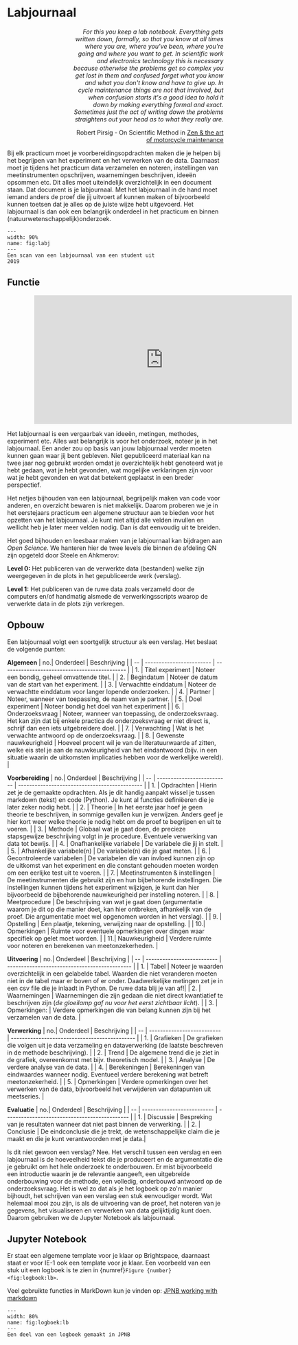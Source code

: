 # Labjournaal

<div style="text-align: right; width: 70%; margin-left: 30%;">

*For this you keep a lab notebook. Everything gets written down, formally, so that you know at all times where you are, where you've been, where you're going and where you want to get. In scientific work and electronics technology this is necessary because otherwise the problems get so complex you get lost in them and confused forget what you know and what you don't know and have to give up. In cycle maintenance things are not that involved, but when confusion starts it's a good idea to hold it down by making everything formal and exact. Sometimes just the act of writing down the problems straightens out your head as to what they really are.*

Robert Pirsig - On Scientific Method in [Zen & the art of motorcycle maintenance](https://www.bol.com/nl/nl/p/zen-the-art-of-motorcycle-maintenanc/9200000026487265/?bltgh=hqNi8T4ryrZG-VUp0pVGcw.2_6.7.ProductTitle)

</div>

Bij elk practicum moet je voorbereidingsopdrachten maken die je helpen bij het begrijpen van het experiment en het verwerken van de data. Daarnaast moet je tijdens het practicum data verzamelen en noteren, instellingen van meetinstrumenten opschrijven, waarnemingen beschrijven, ideeën opsommen etc. Dit alles moet uiteindelijk overzichtelijk in een document staan. Dat document is je labjournaal. Met het labjournaal in de hand moet iemand anders de proef die jij uitvoert af kunnen maken of bijvoorbeeld kunnen toetsen dat je alles op de juiste wijze hebt uitgevoerd. Het labjournaal is dan ook een belangrijk onderdeel in het practicum en binnen (natuurwetenschappelijk)onderzoek.

```{figure} Figures/Labjournaal/labjournalscan.png
---
width: 90%
name: fig:labj
---
Een scan van een labjournaal van een student uit
2019
```

## Functie

<div style="width:75%; margin:0 auto;">
  <iframe width="600" height="300" src="https://www.youtube.com/embed/vZPQA6G8uoM" title="Het labjournaal" frameborder="0" allow="accelerometer; autoplay; clipboard-write; encrypted-media; gyroscope; picture-in-picture; web-share" referrerpolicy="strict-origin-when-cross-origin" allowfullscreen></iframe>
</div>

Het labjournaal is een vergaarbak van ideeën, metingen, methodes, experiment etc. Alles wat belangrijk is voor het onderzoek, noteer je in het labjournaal. Een ander zou op basis van jouw labjournaal verder moeten kunnen gaan waar jij bent gebleven. Niet gepubliceerd materiaal kan na twee jaar nog gebruikt worden omdat je overzichtelijk hebt genoteerd wat je hebt gedaan, wat je hebt gevonden, wat mogelijke verklaringen zijn voor wat je hebt gevonden en wat dat betekent geplaatst in een breder perspectief.

Het netjes bijhouden van een labjournaal, begrijpelijk maken van code voor anderen, en overzicht bewaren is niet makkelijk. Daarom proberen we je in het eerstejaars practicum een algemene structuur aan te bieden voor het opzetten van het labjournaal. Je kunt niet altijd alle velden invullen en wellicht heb je later meer velden nodig. Dan is dat eenvoudig uit te breiden.

Het goed bijhouden en leesbaar maken van je labjournaal kan bijdragen aan *Open Science*. We hanteren hier de twee levels die binnen de afdeling QN zijn opgeteld door Steele en Ahkmerov:

**Level 0:** Het publiceren van de verwerkte data (bestanden) welke zijn weergegeven in de plots in het gepubliceerde werk (verslag).

**Level 1:** Het publiceren van de ruwe data zoals verzameld door de computers en/of handmatig alsmede de verwerkingsscripts waarop de verwerkte data in de plots zijn verkregen.

## Opbouw

Een labjournaal volgt een soortgelijk structuur als een verslag. Het beslaat de volgende punten:

**Algemeen**
| no.| Onderdeel                | Beschrijving                                  |
| -- | ------------------------ | --------------------------------------------- |
| 1. | Titel experiment         | Noteer een bondig, geheel omvattende titel. | 
| 2. |  Begindatum              | Noteer de datum van de start van het experiment. | 
| 3. |  Verwachtte einddatum    | Noteer de verwachtte einddatum voor langer lopende onderzoeken. | 
| 4. |  Partner                 | Noteer, wanneer van toepassing, de naam van je partner. | 
| 5. |  Doel experiment         | Noteer bondig het doel van het experiment | 
| 6. |  Onderzoeksvraag         |  Noteer, wanneer van toepassing, de onderzoeksvraag. Het kan zijn dat bij enkele practica de onderzoeksvraag er niet direct is, schrijf dan een iets uitgebreidere doel. | 
| 7. |  Verwachting             |  Wat is het verwachte antwoord op de onderzoeksvraag. | 
| 8. |  Gewenste nauwkeurigheid |  Hoeveel procent wil je van de literatuurwaarde af zitten, welke eis stel je aan de nauwkeurigheid van het eindantwoord (bijv. in een situatie waarin de uitkomsten implicaties hebben voor de werkelijke wereld). | 

**Voorbereiding**
| no.| Onderdeel                  | Beschrijving                                  |
| -- | -------------------------- | --------------------------------------------- |
| 1. | Opdrachten                 | Hierin zet je de gemaakte opdrachten. Als je dit handig aanpakt wissel je tussen markdown (tekst) en code (Python). Je kunt al functies definiëeren die je later zeker nodig hebt. |
| 2. | Theorie                    | In het eerste jaar hoef je geen theorie te beschrijven, in sommige gevallen kun je verwijzen. Anders geef je hier kort weer welke theorie je nodig hebt om de proef te begrijpen en uit te voeren. |
| 3. | Methode                    |  Globaal wat je gaat doen, de precieze stapsgewijze beschrijving volgt in je procedure. Eventuele verwerking van data tot bewijs.                              |
| 4. | Onafhankelijke variabele   | De variabele die jij in stelt.                |
| 5. | Afhankelijke variabele(n) | De variabele(n) die je gaat meten.             |
| 6. | Gecontroleerde variabelen | De variabelen die van invloed kunnen zijn op de uitkomst van het experiment en die constant gehouden moeten worden om een eerlijke test uit te voeren.           |
| 7. | Meetinstrumenten & instellingen | De meetinstrumenten die gebruikt zijn en hun bijbehorende instellingen. Die instellingen kunnen tijdens het experiment wijzigen, je kunt dan hier bijvoorbeeld de bijbehorende nauwkeurigheid per instelling noteren. |
| 8. | Meetprocedure | De beschrijving van wat je gaat doen (argumentatie waarom je dit op die manier doet, kan hier ontbreken, afhankelijk van de proef. Die argumentatie moet wel opgenomen worden in het  verslag). |
| 9. | Opstelling | Een plaatje, tekening, verwijzing naar de opstelling. |
| 10.| Opmerkingen | Ruimte voor eventuele opmerkingen over dingen waar specifiek op gelet moet worden. |
| 11.| Nauwkeurigheid | Verdere ruimte voor noteren en berekenen van meetonzekerheden. |

**Uitvoering**
| no.| Onderdeel                  | Beschrijving                                  |
| -- | -------------------------- | --------------------------------------------- |
| 1. | Tabel | Noteer je waarden overzichtelijk in een gelabelde tabel. Waarden die niet veranderen moeten niet in de tabel maar er boven of er onder. Daadwerkelijke metingen zet je in een csv file die je inlaadt in Python. De ruwe data blij je van af!|
| 2. | Waarnemingen | Waarnemingen die zijn gedaan die niet direct kwantiatief te beschrijven zijn (*de gloeilamp gaf nu voor het eerst zichtbaar licht*). |
| 3. | Opmerkingen: | Verdere opmerkingen die van belang kunnen zijn bij het verzamelen van de data. |


**Verwerking**
| no.| Onderdeel                  | Beschrijving                                  |
| -- | -------------------------- | --------------------------------------------- |
| 1. | Grafieken | De grafieken die volgen uit je data verzameling en dataverwerking (de laatste beschreven in de methode beschrijving). |
| 2. | Trend | De algemene trend die je ziet in de grafiek, overeenkomst met bijv. theoretisch model. |
| 3. | Analyse | De verdere analyse van de data. |
| 4. | Berekeningen | Berekeningen van eindwaardes wanneer nodig. Eventueel verdere berekening wat betreft meetonzekerheid. |
| 5. | Opmerkingen | Verdere opmerkingen over het verwerken van de data, bijvoorbeeld het verwijderen van datapunten uit meetseries. |


**Evaluatie**
| no.| Onderdeel                  | Beschrijving                                  |
| -- | -------------------------- | --------------------------------------------- |
| 1. | Discussie | Bespreking van je resultaten wanneer dat niet past binnen de verwerking. |
| 2. | Conclusie | De eindconclusie die je trekt, de wetenschappelijke claim die je maakt en die je kunt verantwoorden met je data.|

Is dit niet gewoon een verslag? Nee. Het verschil tussen een verslag en een labjournaal is de hoeveelheid tekst die je produceert en de argumentatie die je gebruikt om het hele onderzoek te  onderbouwen. Er mist bijvoorbeeld een introductie waarin je de relevantie aangeeft, een uitgebreide onderbouwing voor de methode, een volledig, onderbouwd antwoord op de onderzoeksvraag. Het is wel zo  dat als je het logboek op zo'n manier bijhoudt, het schrijven van een verslag een stuk eenvoudiger wordt. Wat helemaal mooi zou zijn, is als de uitvoering van de proef, het noteren van je gegevens, het visualiseren en verwerken van data gelijktijdig kunt doen. Daarom gebruiken we de Jupyter Notebook als labjournaal.

## Jupyter Notebook

Er staat een algemene template voor je klaar op Brightspace, daarnaast staat er voor IE-1 ook een template voor je klaar. Een voorbeeld van een stuk uit een logboek is te zien in {numref}`Figure {number} <fig:logboek:lb>`.

Veel gebruikte functies in MarkDown kun je vinden op: [JPNB working with markdown](https://jupyter-notebook.readthedocs.io/en/stable/examples/Notebook/Working%20With%20Markdown%20Cells.html)

```{figure} Figures/Labjournaal/logboek.JPG
---
width: 80%
name: fig:logboek:lb
---
Een deel van een logboek gemaakt in JPNB
```